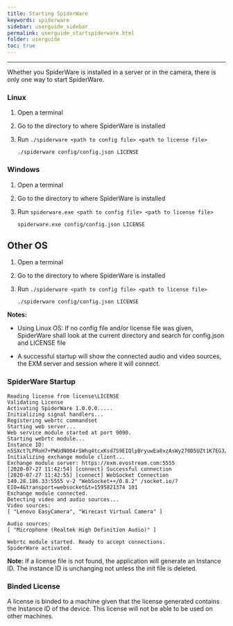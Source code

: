 ```yaml
---
title: Starting SpiderWare
keywords: spiderware
sidebar: userguide_sidebar
permalink: userguide_startspiderware.html
folder: userguide
toc: true
---
```


------

Whether you SpiderWare is installed in a server or in the camera, there is only one way to start SpiderWare.

### Linux

1. Open a terminal

2. Go to the directory to where SpiderWare is installed

3. Run `./spiderware <path to config file> <path to license file>`

   ```
   ./spiderware config/config.json LICENSE
   ```



### Windows

1. Open a terminal

2. Go to the directory to where SpiderWare is installed

3. Run `spiderware.exe <path to config file> <path to license file>`

   ```
   spiderware.exe config/config.json LICENSE
   ```



## Other OS

1. Open a terminal

2. Go to the directory to where SpiderWare is installed

3. Run `./spiderware <path to config file> <path to license file>`

   ```
   ./spiderware config/config.json LICENSE
   ```



**Notes:**

- Using Linux OS: If no config file and/or license file was given, SpiderWare shall look at the current directory and search for config.json and LICENSE file

- A successful startup will show the connected audio and video sources, the EXM server and session where it will connect.



### SpiderWare Startup

```
Reading license from license\LICENSE
Validating License
Activating SpiderWare 1.0.0.0.....
Initializing signal handlers...
Registering webrtc commandset
Starting web server...
Web service module started at port 9090.
Starting webrtc module...
Instance ID: n5SXct7LPRoH7+PWUdN004rSWhq4tcxKsd7S9EIQlpBryuwEa8xzAsWy270D5UZt1K7EG3/fITuUbL330zDMJ81G50HhVA==
Initializing exchange module client...
Exchange module server: https://exm.evostream.com:5555
[2020-07-27 11:42:54] [connect] Successful connection
[2020-07-27 11:42:55] [connect] WebSocket Connection 149.28.186.33:5555 v-2 "WebSocket++/0.8.2" /socket.io/?EIO=4&transport=websocket&t=1595821374 101
Exchange module connected.
Detecting video and audio sources...
Video sources:
[ "Lenovo EasyCamera", "Wirecast Virtual Camera" ]

Audio sources:
[ "Microphone (Realtek High Definition Audio)" ]

Webrtc module started. Ready to accept connections.
SpiderWare activated.
```

**Note:**  If a license file is not found, the application will generate an Instance ID. The instance ID is unchanging not unless the init file is deleted.



### Binded License

A license is binded to a machine given that the license generated contains the Instance ID of the device. This license will not be able to be used on other machines. 